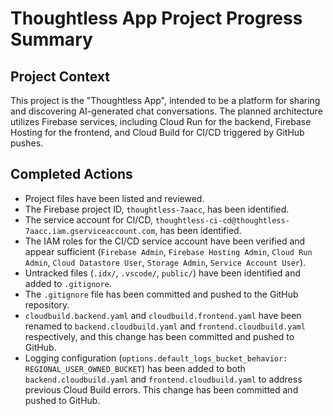 # Thoughtless App Project Progress Summary

## Project Context

This project is the "Thoughtless App", intended to be a platform for sharing and discovering AI-generated chat conversations. The planned architecture utilizes Firebase services, including Cloud Run for the backend, Firebase Hosting for the frontend, and Cloud Build for CI/CD triggered by GitHub pushes.

## Completed Actions

*   Project files have been listed and reviewed.
*   The Firebase project ID, `thoughtless-7aacc`, has been identified.
*   The service account for CI/CD, `thoughtless-ci-cd@thoughtless-7aacc.iam.gserviceaccount.com`, has been identified.
*   The IAM roles for the CI/CD service account have been verified and appear sufficient (`Firebase Admin`, `Firebase Hosting Admin`, `Cloud Run Admin`, `Cloud Datastore User`, `Storage Admin`, `Service Account User`).
*   Untracked files (`.idx/`, `.vscode/`, `public/`) have been identified and added to `.gitignore`.
*   The `.gitignore` file has been committed and pushed to the GitHub repository.
*   `cloudbuild.backend.yaml` and `cloudbuild.frontend.yaml` have been renamed to `backend.cloudbuild.yaml` and `frontend.cloudbuild.yaml` respectively, and this change has been committed and pushed to GitHub.
*   Logging configuration (`options.default_logs_bucket_behavior: REGIONAL_USER_OWNED_BUCKET`) has been added to both `backend.cloudbuild.yaml` and `frontend.cloudbuild.yaml` to address previous Cloud Build errors. This change has been committed and pushed to GitHub.